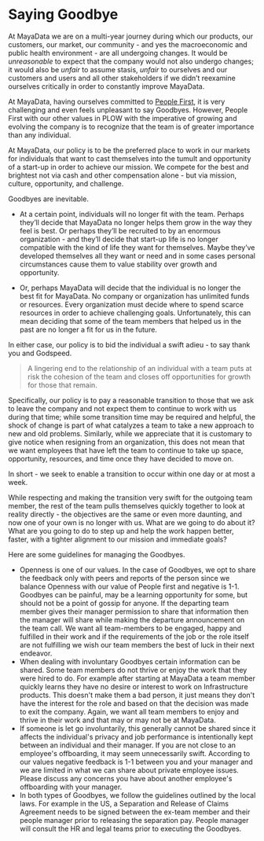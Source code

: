 # Saying Goodbye

At MayaData we are on a multi-year journey during which our products, our customers, our market, our community - and yes the macroeconomic and public health environment - are all undergoing changes.  It would be _unreasonable_ to expect that the company would not also undergo changes; it would also be _unfair_ to assume stasis, _unfair_ to ourselves and our customers and users and all other stakeholders if we didn’t reexamine ourselves critically in order to constantly improve MayaData.  

At MayaData, having ourselves committed to [People First](https://github.com/mayadata-io/culture/blob/master/plow.md#people-first), it is very challenging and even feels unpleasant to say Goodbyes. However, People First with our other values in PLOW with the imperative of growing and evolving the company is to recognize that the team is of greater importance than any individual.

At MayaData, our policy is to be the preferred place to work in our markets for individuals that want to cast themselves into the tumult and opportunity of a start-up in order to achieve our mission.  We compete for the best and brightest not via cash and other compensation alone - but via mission, culture, opportunity, and challenge.

Goodbyes are inevitable. 
- At a certain point, individuals will no longer fit with the team.  Perhaps they’ll decide that MayaData no longer helps them grow in the way they feel is best.  Or perhaps they’ll be recruited to by an enormous organization - and they’ll decide that start-up life is no longer compatible with the kind of life they want for themselves.  Maybe they’ve developed themselves all they want or need and in some cases personal circumstances cause them to value stability over growth and opportunity.  

- Or, perhaps MayaData will decide that the individual is no longer the best fit for MayaData.  No company or organization has unlimited funds or resources.  Every organization must decide where to spend scarce resources in order to achieve challenging goals.  Unfortunately, this can mean deciding that some of the team members that helped us in the past are no longer a fit for us in the future. 

In either case, our policy is to bid the individual a swift adieu - to say thank you and Godspeed. 

> A lingering end to the relationship of an individual with a team puts at risk the cohesion of the team and closes off opportunities for growth for those that remain.

Specifically, our policy is to pay a reasonable transition to those that we ask to leave the company and not expect them to continue to work with us during that time; while some transition time may be required and helpful, the shock of change is part of what catalyzes a team to take a new approach to new and old problems. Similarly, while we appreciate that it is customary to give notice when resigning from an organization, this does not mean that we want employees that have left the team to continue to take up space, opportunity, resources, and time once they have decided to move on. 

In short - we seek to enable a transition to occur within one day or at most a week.  

While respecting and making the transition very swift for the outgoing team member, the rest of the team pulls themselves quickly together to look at reality directly - the objectives are the same or even more daunting, and now one of your own is no longer with us.  What are we going to do about it?  What are you going to do to step up and help the work happen better, faster, with a tighter alignment to our mission and immediate goals?

Here are some guidelines for managing the Goodbyes. 

- Openness is one of our values. In the case of Goodbyes, we opt to share the feedback only with peers and reports of the person since we balance Openness with our value of People first and negative is 1-1.  Goodbyes can be painful, may be a learning opportunity for some, but should not be a point of gossip for anyone. If the departing team member gives their manager permission to share that information then the manager will share while making the departure announcement on the team call. We want all team-members to be engaged, happy and fulfilled in their work and if the requirements of the job or the role itself are not fulfilling we wish our team members the best of luck in their next endeavor.
- When dealing with involuntary Goodbyes certain information can be shared. Some team members do not thrive or enjoy the work that they were hired to do. For example after starting at MayaData a team member quickly learns they have no desire or interest to work on Infrastructure products. This doesn't make them a bad person, it just means they don't have the interest for the role and based on that the decision was made to exit the company. Again, we want all team members to enjoy and thrive in their work and that may or may not be at MayaData.
- If someone is let go involuntarily, this generally cannot be shared since it affects the individual's privacy and job performance is intentionally kept between an individual and their manager. If you are not close to an employee's offboarding, it may seem unnecessarily swift. According to our values negative feedback is 1-1 between you and your manager and we are limited in what we can share about private employee issues. Please discuss any concerns you have about another employee's offboarding with your manager.
- In both types of Goodbyes, we follow the guidelines outlined by the local laws. For example in the US, a Separation and Release of Claims Agreement needs to be signed between the ex-team member and their people manager prior to releasing the separation pay. People manager will consult the HR and legal teams prior to executing the Goodbyes. 
